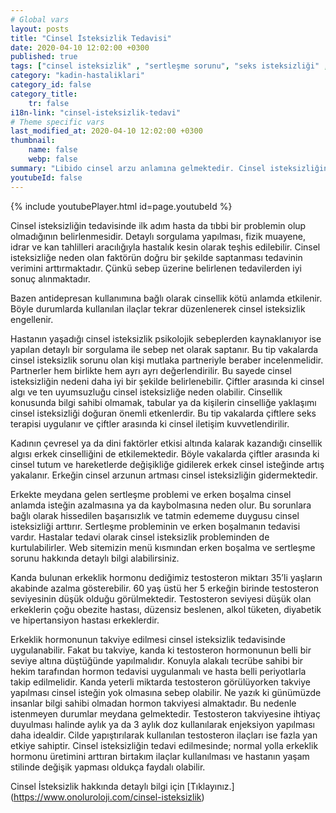 ```yaml
---
# Global vars
layout: posts
title: "Cinsel İsteksizlik Tedavisi"
date: 2020-04-10 12:02:00 +0300
published: true
tags: ["cinsel isteksizlik" , "sertleşme sorunu", "seks isteksizliği" , "az libido" , "düşük libido", "cinsel isteksizlik sebebi" , "cinsel isteksizlik nedeni" , "cinsel isteksizlik tedavi" , "iktidarsızlık" , "cinsel isteksizlik ilaç" , "cinsel isteksizlik hormon" , "erkek cinsel isteksizliği" , "kadın cinsel isteksizlik" , "cinsel isteksizlik çözüm" , "cinsel isteksizlik sorun" , "cinsel isteksizlik nedir" , "cinsel isteksizlik nasıl giderilir" , "cinsel isteksizlik niye olur"]
category: "kadin-hastaliklari"
category_id: false
category_title:
    tr: false
i18n-link: "cinsel-isteksizlik-tedavi"
# Theme specific vars
last_modified_at: 2020-04-10 12:02:00 +0300
thumbnail:
    name: false
    webp: false
summary: "Libido cinsel arzu anlamına gelmektedir. Cinsel isteksizliğin birçok nedeni vardır. Genelde partnerler beraber muayene edilmelidir. Tedavi sebebe yöneliktir. Makalemizde cinsel isteksizlik detaylıca anlatılmaktadır."
youtubeId: false
---
```

{% include youtubePlayer.html id=page.youtubeId %}




Cinsel isteksizliğin tedavisinde ilk adım hasta da tıbbi bir problemin olup olmadığının belirlenmesidir. Detaylı sorgulama yapılması, fizik muayene, idrar ve kan tahlilleri aracılığıyla hastalık kesin olarak teşhis edilebilir. Cinsel isteksizliğe neden olan faktörün doğru bir şekilde saptanması tedavinin verimini arttırmaktadır. Çünkü sebep üzerine belirlenen tedavilerden iyi sonuç alınmaktadır.

Bazen antidepresan kullanımına bağlı olarak cinsellik kötü anlamda etkilenir. Böyle durumlarda kullanılan ilaçlar tekrar düzenlenerek cinsel isteksizlik engellenir.

Hastanın yaşadığı cinsel isteksizlik psikolojik sebeplerden kaynaklanıyor ise yapılan detaylı bir sorgulama ile sebep net olarak saptanır. Bu tip vakalarda cinsel isteksizlik sorunu olan kişi mutlaka partneriyle beraber incelenmelidir. Partnerler hem birlikte hem ayrı ayrı değerlendirilir. Bu sayede cinsel isteksizliğin nedeni daha iyi bir şekilde belirlenebilir. Çiftler arasında ki cinsel algı ve ten uyumsuzluğu cinsel isteksizliğe neden olabilir. Cinsellik konusunda bilgi sahibi olmamak, tabular ya da kişilerin cinselliğe yaklaşımı cinsel isteksizliği doğuran önemli etkenlerdir. Bu tip vakalarda çiftlere seks terapisi uygulanır ve çiftler arasında ki cinsel iletişim kuvvetlendirilir.

Kadının çevresel ya da dini faktörler etkisi altında kalarak kazandığı cinsellik algısı erkek cinselliğini de etkilemektedir. Böyle vakalarda çiftler arasında ki cinsel tutum ve hareketlerde değişikliğe gidilerek erkek cinsel isteğinde artış yakalanır. Erkeğin cinsel arzunun artması cinsel isteksizliğin gidermektedir.

Erkekte meydana gelen sertleşme problemi ve erken boşalma cinsel anlamda isteğin azalmasına ya da kaybolmasına neden olur. Bu sorunlara bağlı olarak hissedilen başarısızlık ve tatmin edememe duygusu cinsel isteksizliği arttırır. Sertleşme probleminin ve erken boşalmanın tedavisi vardır. Hastalar tedavi olarak cinsel isteksizlik probleminden de kurtulabilirler. Web sitemizin menü kısmından erken boşalma ve sertleşme sorunu hakkında detaylı bilgi alabilirsiniz.

Kanda bulunan erkeklik hormonu dediğimiz testosteron miktarı 35’li yaşların akabinde azalma gösterebilir. 60 yaş üstü her 5 erkeğin birinde testosteron seviyesinin düşük olduğu görülmektedir. Testosteron seviyesi düşük olan erkeklerin çoğu obezite hastası, düzensiz beslenen, alkol tüketen, diyabetik ve hipertansiyon hastası erkeklerdir.

Erkeklik hormonunun takviye edilmesi cinsel isteksizlik tedavisinde uygulanabilir. Fakat bu takviye, kanda ki testosteron hormonunun belli bir seviye altına düştüğünde yapılmalıdır. Konuyla alakalı tecrübe sahibi bir hekim tarafından hormon tedavisi uygulanmalı ve hasta belli periyotlarla takip edilmelidir. Kanda yeterli miktarda testosteron görülüyorken takviye yapılması cinsel isteğin yok olmasına sebep olabilir. Ne yazık ki günümüzde insanlar bilgi sahibi olmadan hormon takviyesi almaktadır. Bu nedenle istenmeyen durumlar meydana gelmektedir. Testosteron takviyesine ihtiyaç duyulması halinde aylık ya da 3 aylık doz kullanılarak enjeksiyon yapılması daha idealdir. Cilde yapıştırılarak kullanılan testosteron ilaçları ise fazla yan etkiye sahiptir. Cinsel isteksizliğin tedavi edilmesinde; normal yolla erkeklik hormonu üretimini arttıran birtakım ilaçlar kullanılması ve hastanın yaşam stilinde değişik yapması oldukça faydalı olabilir.



Cinsel İsteksizlik hakkında detaylı bilgi için [Tıklayınız.] (https://www.onoluroloji.com/cinsel-isteksizlik)
